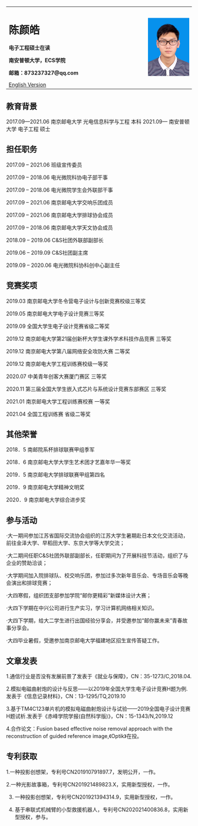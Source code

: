 <table border="0">
  <tr>
    <td width="75%">
      <h1>陈颜皓</h1>
      <p><b>电子工程硕士在读</b></p>
      <p><b>南安普顿大学，ECS学院</b></p>
      <p><b>邮箱：873237327@qq.com</b></p>
      <a href="index-en.html">English Version</a>
    </td>
    <td width="25%">
      <img src="/IMG_0018(20210815-171342).JPG" width="100%">  
    </td>
  </tr>
</table>


## 教育背景
2017.09—2021.06   南京邮电大学     光电信息科学与工程    本科
2021.09—		      南安普顿大学     电子工程             硕士

## 担任职务
2017.09 – 2021.06 班级宣传委员

2017.09 – 2018.06 电光微院科协电子部干事

2017.09 – 2018.06 电光微院学生会外联部干事

2017.09 – 2021.06 南京邮电大学交响乐团成员

2017.09 – 2021.06 南京邮电大学排球协会成员

2017.09 – 2018.06 南京邮电大学天文协会成员

2018.09 – 2019.06 C&S社团外联部副部长

2019.06 – 2019.09 C&S社团副主席

2019.09 – 2020.06 电光微院科协科创中心副主任

## 竞赛奖项
2019.03 南京邮电大学冬令营电子设计与创新竞赛校级三等奖

2019.05 南京邮电大学电子设计竞赛三等奖

2019.09 全国大学生电子设计竞赛省级二等奖

2019.12 南京邮电大学第21届创新杯大学生课外学术科技作品竞赛 三等奖

2019.12 南京邮电大学第八届网络安全攻防大赛 二等奖

2019.12 南京邮电大学工程训练赛校级一等奖

2020.07 中美青年创客大赛厦门赛区 三等奖

2020.11 第三届全国大学生嵌入式芯片与系统设计竞赛东部赛区 三等奖

2021.01 南京邮电大学工程训练赛校赛 一等奖

2021.04 全国工程训练赛 省级二等奖


## 其他荣誉
2018．5 南邮院系杯排球联赛甲组季军

2018．6 南京邮电大学大学生艺术团才艺嘉年华一等奖

2019．5 南京邮电大学排球联赛甲组第四名

2019．9 南京邮电大学精神文明奖

2020．9 南京邮电大学综合进步奖

## 参与活动
·大一期间参加江苏省国际交流协会组织的江苏大学生暑期赴日本文化交流活动，前往金泽大学、早稻田大学、东京大学等大学交流；

·大二期间任职C&S社团外联部副部长，任职期间为了开展科技节活动，组织了与企业的赞助洽谈；

·大学期间加入院排球队、校交响乐团，参加过多次新年音乐会、专场音乐会等晚会演出和排球竞赛；

·大四寒假，组织团支部参加学院“邮你更精彩”新媒体设计大赛；

·大四下学期在中兴公司进行生产实习，学习计算机网络相关知识。

·大四下学期，给大二学生进行出国经验分享会，并受邀参加“邮你赢未来”青春故事分享会。

·大四毕业暑假，受邀参加南京邮电大学福建地区招生宣传答疑工作。

## 文章发表
1.通信行业是否没有发展前景了发表于《就业与保障》，CN：35-1273/C,2018.04.

2.模拟电磁曲射炮的设计与反思——以2019年全国大学生电子设计竞赛H题为例.发表于《信息记录材料》，CN：13-1295/TQ,2019.10

3.基于TM4C123单片机的模拟电磁曲射炮设计与试验——2019全国电子设计竞赛H题试析.发表于《赤峰学院学报(自然科学版)》，CN：15-1343/N,2019.12

4.合作论文：Fusion based effective noise removal approach with the reconstruction of guided reference image,《Optik》在投。

## 专利获取
1.一种投影创想架，专利号CN201910791897.7，发明公开，一作。

2.一种光影故事箱，专利号CN201921489823.X，实用新型授权，一作。

3. 一种投影创想架，专利号CN201921394314.9，实用新型授权，一作。

4. 基于串联式机械臂的小型救援机器人，专利号CN202021400836.8，实用新型授权，参与。
